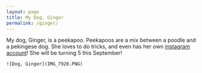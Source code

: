 ```yaml
---
layout: page
title: My Dog, Ginger
permalink: /ginger/
---
```


My dog, Ginger, is a peekapoo. Peekapoos are a mix between a poodle and a pekingese dog. She loves to do tricks, and even has her own [instagram account](https://www.instagram.com/mollie.and.ginger/?hl=en)! She will be turning 5 this September!

    ![Dog, Ginger](IMG_7920.PNG)
    


